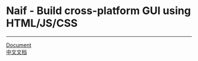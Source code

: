 # Naif - Build cross-platform GUI using HTML/JS/CSS
***
<a href="https://github.com/StevenZack/naif/wiki/Document">Document</a><br>
<a href="https://github.com/StevenZack/naif/wiki/%E4%B8%AD%E5%8D%88%E6%96%87%E6%A1%A3">中文文档</a>
